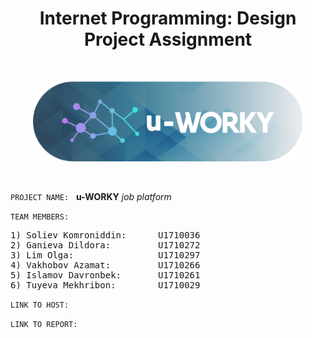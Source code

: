 <h1 align="center">Internet Programming: Design Project Assignment</h1>
<br>
<p align="center"><img src="public/assets/logo-rounded.png" height='128px'></p>
<br>

`PROJECT NAME:` &nbsp; **u-WORKY** *job platform*

`TEAM MEMBERS:`
<pre>
1) Soliev Komroniddin:      U1710036
2) Ganieva Dildora:         U1710272
3) Lim Olga:                U1710297
4) Vakhobov Azamat:         U1710266
5) Islamov Davronbek:       U1710261
6) Tuyeva Mekhribon:        U1710029
</pre>

`LINK TO HOST:`

`LINK TO REPORT:`
